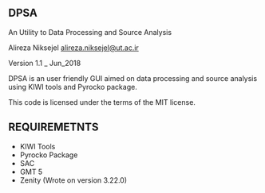 DPSA
-----
An Utility to Data Processing and Source Analysis 

Alireza Niksejel <alireza.niksejel@ut.ac.ir>

Version 1.1 _ Jun_2018

DPSA is an user friendly GUI aimed on data processing and source analysis using KIWI tools and Pyrocko package.

This code is licensed under the terms of the MIT license.

REQUIREMETNTS
-------------

* KIWI Tools
* Pyrocko Package
* SAC
* GMT 5
* Zenity (Wrote on version 3.22.0)

